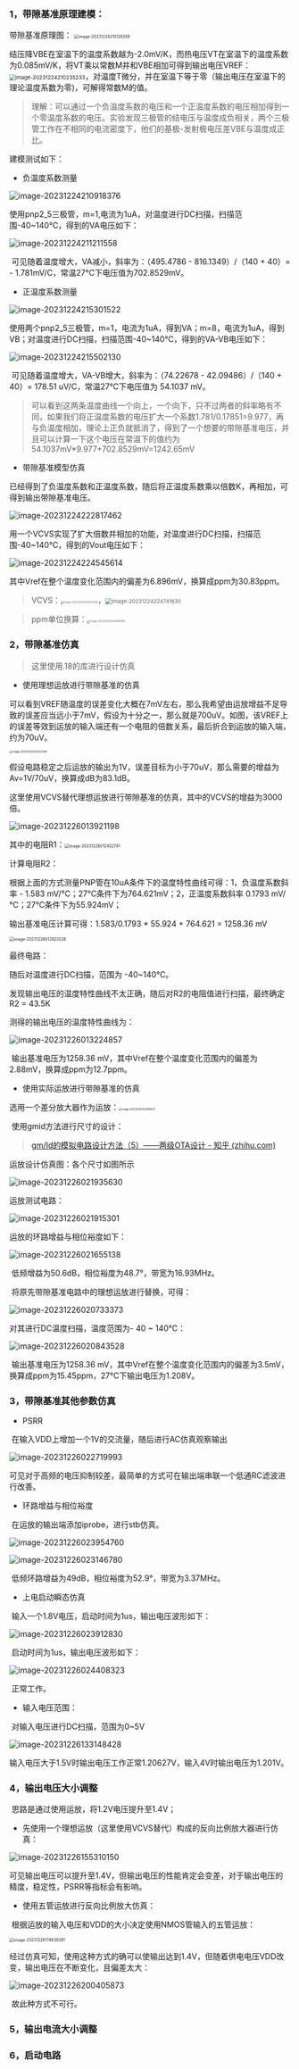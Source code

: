 ### 1，带隙基准原理建模：

带隙基准原理图：                <img src="C:\Users\张云鑫\AppData\Roaming\Typora\typora-user-images\image-20231224210128359.png" alt="image-20231224210128359" style="zoom:50%;" />

​		结压降VBE在室温下的温度系数越为-2.0mV/K，而热电压VT在室温下的温度系数为0.085mV/K，将VT乘以常数M并和VBE相加可得到输出电压VREF：<img src="C:\Users\张云鑫\AppData\Roaming\Typora\typora-user-images\image-20231224210235233.png" alt="image-20231224210235233" style="zoom: 67%;" />，对温度T微分，并在室温下等于零（输出电压在室温下的理论温度系数为零)，可解得常数M的值。

> 理解：可以通过一个负温度系数的电压和一个正温度系数的电压相加得到一个零温度系数的电压。实验发现三极管的结电压与温度成负相关，两个三极管工作在不相同的电流密度下，他们的基极-发射极电压差VBE与温度成正比。

建模测试如下：

- 负温度系数测量

![image-20231224210918376](C:\Users\张云鑫\AppData\Roaming\Typora\typora-user-images\image-20231224210918376.png)

​		使用pnp2_5三极管，m=1,电流为1uA，对温度进行DC扫描，扫描范围-40~140℃，得到的VA电压如下：

![image-20231224211211558](C:\Users\张云鑫\AppData\Roaming\Typora\typora-user-images\image-20231224211211558.png)

​		可见随着温度增大，VA减小，斜率为：（495.4786 - 816.1349）/（140 + 40）= - 1.781mV/C，常温27℃下电压值为702.8529mV。

- 正温度系数测量

![image-20231224215301522](C:\Users\张云鑫\AppData\Roaming\Typora\typora-user-images\image-20231224215301522.png)

​		使用两个pnp2_5三极管，m=1，电流为1uA，得到VA；m=8，电流为1uA，得到VB；对温度进行DC扫描，扫描范围-40~140℃，得到的VA-VB电压如下：

![image-20231224215502130](C:\Users\张云鑫\AppData\Roaming\Typora\typora-user-images\image-20231224215502130.png)

​		可见随着温度增大，VA-VB增大，斜率为：（74.22678 - 42.09486）/（140 + 40）= 178.51 uV/C，常温27℃下电压值为 54.1037 mV。

> 可以看到这两条温度曲线一个向上，一个向下，只不过两者的斜率略有不同，如果我们将正温度系数的电压扩大一个系数1.781/0.17851=9.977，再与负温度相加，理论上正负就抵消了，得到了一个想要的带隙基准电压，并且可以计算一下这个电压在常温下的值约为54.1037mV*9.977+702.8529mV=1242.65mV

- 带隙基准模型仿真

​		已经得到了负温度系数和正温度系数，随后将正温度系数乘以倍数K，再相加，可得到输出带隙基准电压。

![image-20231224222817462](C:\Users\张云鑫\AppData\Roaming\Typora\typora-user-images\image-20231224222817462.png)

​		用一个VCVS实现了扩大倍数并相加的功能，对温度进行DC扫描，扫描范围-40~140℃，得到的Vout电压如下：

![image-20231224224545614](C:\Users\张云鑫\AppData\Roaming\Typora\typora-user-images\image-20231224224545614.png)

​		其中Vref在整个温度变化范围内的偏差为6.896mV，换算成ppm为30.83ppm。

> VCVS：<img src="C:\Users\张云鑫\AppData\Roaming\Typora\typora-user-images\image-20231224224722913.png" alt="image-20231224224722913" style="zoom:33%;" />，<img src="C:\Users\张云鑫\AppData\Roaming\Typora\typora-user-images\image-20231224224741630.png" alt="image-20231224224741630" style="zoom:67%;" />

>ppm单位换算：<img src="C:\Users\张云鑫\AppData\Roaming\Typora\typora-user-images\image-20231224225446969.png" alt="image-20231224225446969" style="zoom: 33%;" />

### 2，带隙基准仿真

> 这里使用.18的库进行设计仿真

- 使用理想运放进行带隙基准的仿真

​		可以看到VREF随温度的误差变化大概在7mV左右，那么我希望由运放增益不足导致的误差应当远小于7mV，假设为十分之一，那么就是700uV。如图，该VREF上的误差等效到运放的输入端还有一个电阻的倍数关系，最后折合到运放的输入端，约为70uV。

<img src="C:\Users\张云鑫\AppData\Roaming\Typora\typora-user-images\image-20231225005323240.png" alt="image-20231225005323240" style="zoom: 33%;" />

​		假设电路稳定之后运放的输出为1V，误差目标为小于70uV，那么需要的增益为Av=1V/70uV，换算成dB为83.1dB。

​		这里使用VCVS替代理想运放进行带隙基准的仿真，其中的VCVS的增益为3000倍。

![image-20231226013921198](C:\Users\张云鑫\AppData\Roaming\Typora\typora-user-images\image-20231226013921198.png)

​		其中的电阻R1：<img src="C:\Users\张云鑫\AppData\Roaming\Typora\typora-user-images\image-20231226012422781.png" alt="image-20231226012422781" style="zoom:50%;" />

计算电阻R2：

​		根据上面的方式测量PNP管在10uA条件下的温度特性曲线可得：1，负温度系数斜率 - 1.583 mV/℃；27℃条件下为764.621mV；2，正温度系数斜率 0.1793 mV/℃；27℃条件下为55.924mV；

输出基准电压计算可得：1.583/0.1793 * 55.924 + 764.621 = 1258.36 mV

<img src="C:\Users\张云鑫\AppData\Roaming\Typora\typora-user-images\image-20231226012922026.png" alt="image-20231226012922026" style="zoom:50%;" />

最终电路：

随后对温度进行DC扫描，范围为 -40~140℃。

发现输出电压的温度特性曲线不太正确，随后对R2的电阻值进行扫描，最终确定R2 = 43.5K

测得的输出电压的温度特性曲线为：

![image-20231226013224857](C:\Users\张云鑫\AppData\Roaming\Typora\typora-user-images\image-20231226013224857.png)

​		输出基准电压为1258.36 mV，其中Vref在整个温度变化范围内的偏差为2.88mV，换算成ppm为12.7ppm。

- 使用实际运放进行带隙基准的仿真

选用一个差分放大器作为运放：<img src="C:\Users\张云鑫\AppData\Roaming\Typora\typora-user-images\image-20231225152416637.png" alt="image-20231225152416637" style="zoom:33%;" />

​		使用gmid方法进行尺寸的设计：

> [gm/Id的模拟电路设计方法（5）——两级OTA设计 - 知乎 (zhihu.com)](https://zhuanlan.zhihu.com/p/338239944)

运放设计仿真图：各个尺寸如图所示

![image-20231226021935630](C:\Users\张云鑫\AppData\Roaming\Typora\typora-user-images\image-20231226021935630.png)

运放测试电路：

![image-20231226021915301](C:\Users\张云鑫\AppData\Roaming\Typora\typora-user-images\image-20231226021915301.png)

运放的环路增益与相位裕度如下：

![image-20231226021655138](C:\Users\张云鑫\AppData\Roaming\Typora\typora-user-images\image-20231226021655138.png)

​		低频增益为50.6dB，相位裕度为48.7°，带宽为16.93MHz。

​		将原先带隙基准电路中的理想运放进行替换，可得：

![image-20231226020733373](C:\Users\张云鑫\AppData\Roaming\Typora\typora-user-images\image-20231226020733373.png)

对其进行DC温度扫描，温度范围为- 40 ~ 140℃：

![image-20231226020843528](C:\Users\张云鑫\AppData\Roaming\Typora\typora-user-images\image-20231226020843528.png)

​		输出基准电压为1258.36 mV，其中Vref在整个温度变化范围内的偏差为3.5mV，换算成ppm为15.45ppm，27℃下输出电压为1.208V。

### 3，带隙基准其他参数仿真

- PSRR

​		在输入VDD上增加一个1V的交流量，随后进行AC仿真观察输出

![image-20231226022719993](C:\Users\张云鑫\AppData\Roaming\Typora\typora-user-images\image-20231226022719993.png)

​		可见对于高频的电压抑制较差，最简单的方式可在输出端串联一个低通RC滤波进行改善。

- 环路增益与相位裕度

​		在运放的输出端添加iprobe，进行stb仿真。

![image-20231226023954760](C:\Users\张云鑫\AppData\Roaming\Typora\typora-user-images\image-20231226023954760.png)

![image-20231226023146780](C:\Users\张云鑫\AppData\Roaming\Typora\typora-user-images\image-20231226023146780.png)

​		低频环路增益为49dB，相位裕度为52.9°，带宽为3.37MHz。

- 上电启动瞬态仿真

​		输入一个1.8V电压，启动时间为1us，输出电压波形如下：

![image-20231226023912830](C:\Users\张云鑫\AppData\Roaming\Typora\typora-user-images\image-20231226023912830.png)

​		启动时间为1us，输出电压波形如下：

![image-20231226024408323](C:\Users\张云鑫\AppData\Roaming\Typora\typora-user-images\image-20231226024408323.png)

​		正常工作。

- 输入电压范围：

​		对输入电压进行DC扫描，范围为0~5V

![image-20231226133148428](C:\Users\张云鑫\AppData\Roaming\Typora\typora-user-images\image-20231226133148428.png)

​		输入电压大于1.5V时输出电压工作正常1.20627V，输入4V时输出电压为1.201V。

### 4，输出电压大小调整

​		思路是通过使用运放，将1.2V电压提升至1.4V；

- 先使用一个理想运放（这里使用VCVS替代）构成的反向比例放大器进行仿真：

![image-20231226155310150](C:\Users\张云鑫\AppData\Roaming\Typora\typora-user-images\image-20231226155310150.png)

​		可见输出电压可以提升至1.4V，但输出电压的性能肯定会变差，对于输出电压的精度，稳定性，PSRR等指标会有影响。

- 使用五管运放进行反向比例放大仿真：

​		根据运放的输入电压和VDD的大小决定使用NMOS管输入的五管运放：

<img src="C:\Users\张云鑫\AppData\Roaming\Typora\typora-user-images\image-20231226174638391.png" alt="image-20231226174638391" style="zoom: 50%;" />

​		经过仿真可知，使用这种方式的确可以使输出达到1.4V，但随着供电电压VDD改变，输出电压在不断变化，且偏差太大：

![image-20231226200405873](C:\Users\张云鑫\AppData\Roaming\Typora\typora-user-images\image-20231226200405873.png)

​		故此种方式不可行。



### 5，输出电流大小调整



### 6，启动电路
